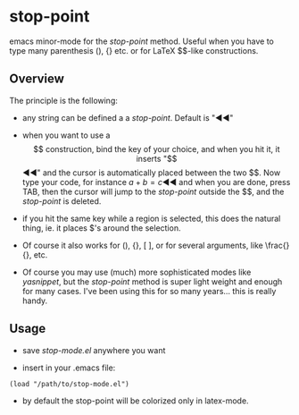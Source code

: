 # stop-point

emacs minor-mode for the _stop-point_ method. Useful when you have to
type many parenthesis (), {} etc.  or for LaTeX $$-like constructions.

## Overview

The principle is the following:

* any string can be defined a a _stop-point_. Default is "◀◀"

* when you want to use a $$ construction, bind the key of your choice,
and when you hit it, it inserts "$$◀◀" and the cursor is automatically
placed between the two $$.  Now type your code, for instance $a+b=c$◀◀
and when you are done, press TAB, then the cursor will jump to the
_stop-point_ outside the $$, and the _stop-point_ is deleted.

* if you hit the same key while a region is selected, this does the
  natural thing, ie. it places $'s around the selection.

* Of course it also works for (), {}, \[ \], or for several arguments,
  like \frac{}{}, etc.

* Of course you may use (much) more sophisticated modes like
_yasnippet_, but the _stop-point_ method is super light weight and
enough for many cases.  I've been using this for so many years... this
is really handy.

## Usage

* save *stop-mode.el* anywhere you want

* insert in your .emacs file:

```elisp
(load "/path/to/stop-mode.el")
```

* by default the stop-point will be colorized only in latex-mode.
